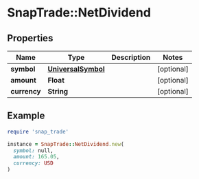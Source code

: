 # SnapTrade::NetDividend

## Properties

| Name | Type | Description | Notes |
| ---- | ---- | ----------- | ----- |
| **symbol** | [**UniversalSymbol**](UniversalSymbol.md) |  | [optional] |
| **amount** | **Float** |  | [optional] |
| **currency** | **String** |  | [optional] |

## Example

```ruby
require 'snap_trade'

instance = SnapTrade::NetDividend.new(
  symbol: null,
  amount: 165.05,
  currency: USD
)
```

